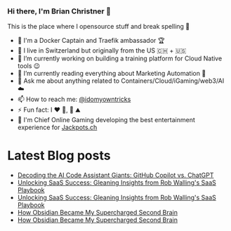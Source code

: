 ### Hi there, I'm Brian Christner 👋
This is the place where I opensource stuff and break spelling :rofl:

- 🐳 I'm a Docker Captain and Traefik ambassador :trophy:
- 📍 I live in Switzerland but originally from the US :switzerland: + :us:
- 🔭 I’m currently working on building a training platform for Cloud Native tools :wink:
- 🌱 I’m currently reading everything about Marketing Automation :book:
- 💬 Ask me about anything related to Containers/Cloud/iGaming/web3/AI :cloud:
- 📫 How to reach me: [@idomyowntricks](https://twitter.com/idomyowntricks)
- ⚡ Fun fact: I :heart: :bicyclist:, :ski: :mountain:
- 🎰 I'm Chief Online Gaming developing the best entertainment experience for [Jackpots.ch](https://www.jackpots.ch/)

# Latest Blog posts
<!-- BLOG-POST-LIST:START -->
- [Decoding the AI Code Assistant Giants: GitHub Copilot vs. ChatGPT](https://brianchristner.io/decoding-the-ai-code-assistant-giants-github-copilot-vs-chatgpt/)
- [Unlocking SaaS Success: Gleaning Insights from Rob Walling&#39;s SaaS Playbook](https://dev.to/vegasbrianc/unlocking-saas-success-gleaning-insights-from-rob-wallings-saas-playbook-4f99)
- [Unlocking SaaS Success: Gleaning Insights from Rob Walling&#39;s SaaS Playbook](https://brianchristner.io/unlocking-saas-success-gleaning-insights-from-rob-wallings-saas-playbook/)
- [How Obsidian Became My Supercharged Second Brain](https://dev.to/vegasbrianc/how-obsidian-became-my-supercharged-second-brain-371)
- [How Obsidian Became My Supercharged Second Brain](https://brianchristner.io/how-obsidian-became-my-supercharged-second-brain/)
<!-- BLOG-POST-LIST:END -->
